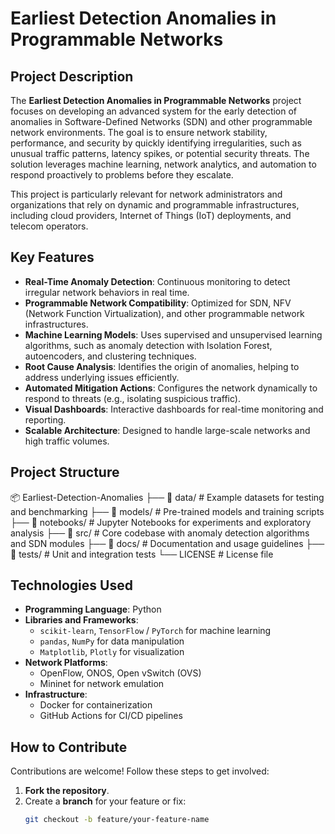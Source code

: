 # **Earliest Detection Anomalies in Programmable Networks**

## **Project Description**  
The **Earliest Detection Anomalies in Programmable Networks** project focuses on developing an advanced system for the early detection of anomalies in Software-Defined Networks (SDN) and other programmable network environments. The goal is to ensure network stability, performance, and security by quickly identifying irregularities, such as unusual traffic patterns, latency spikes, or potential security threats. The solution leverages machine learning, network analytics, and automation to respond proactively to problems before they escalate.

This project is particularly relevant for network administrators and organizations that rely on dynamic and programmable infrastructures, including cloud providers, Internet of Things (IoT) deployments, and telecom operators.

## **Key Features**  
- **Real-Time Anomaly Detection**: Continuous monitoring to detect irregular network behaviors in real time.  
- **Programmable Network Compatibility**: Optimized for SDN, NFV (Network Function Virtualization), and other programmable network infrastructures.  
- **Machine Learning Models**: Uses supervised and unsupervised learning algorithms, such as anomaly detection with Isolation Forest, autoencoders, and clustering techniques.  
- **Root Cause Analysis**: Identifies the origin of anomalies, helping to address underlying issues efficiently.  
- **Automated Mitigation Actions**: Configures the network dynamically to respond to threats (e.g., isolating suspicious traffic).  
- **Visual Dashboards**: Interactive dashboards for real-time monitoring and reporting.  
- **Scalable Architecture**: Designed to handle large-scale networks and high traffic volumes.

## **Project Structure**  
📦 Earliest-Detection-Anomalies
├── 📂 data/ # Example datasets for testing and benchmarking 
├── 📂 models/ # Pre-trained models and training scripts 
├── 📂 notebooks/ # Jupyter Notebooks for experiments and exploratory analysis 
├── 📂 src/ # Core codebase with anomaly detection algorithms and SDN modules 
├── 📂 docs/ # Documentation and usage guidelines
├── 📂 tests/ # Unit and integration tests └── LICENSE # License file


## **Technologies Used**  
- **Programming Language**: Python  
- **Libraries and Frameworks**:  
  - `scikit-learn`, `TensorFlow` / `PyTorch` for machine learning  
  - `pandas`, `NumPy` for data manipulation  
  - `Matplotlib`, `Plotly` for visualization  
- **Network Platforms**:  
  - OpenFlow, ONOS, Open vSwitch (OVS)  
  - Mininet for network emulation  
- **Infrastructure**:  
  - Docker for containerization  
  - GitHub Actions for CI/CD pipelines

## **How to Contribute**  
Contributions are welcome! Follow these steps to get involved:  
1. **Fork the repository**.  
2. Create a **branch** for your feature or fix:  
   ```bash
   git checkout -b feature/your-feature-name
